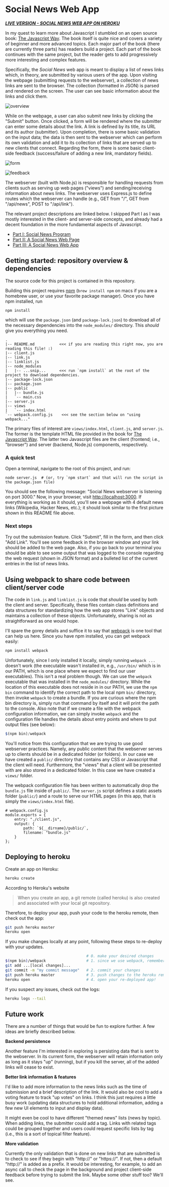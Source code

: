# Social News Web App

***[LIVE VERSION - SOCIAL NEWS WEB APP ON HEROKU](https://social-news-webapp-toy.herokuapp.com/)***

In my quest to learn more about Javascript I stumbled on an open source book: [The Javascript Way](https://github.com/bpesquet/thejsway).
The book itself is quite nice and covers a variety of beginner and more advanced topics.
Each major part of the book (there are currently three parts) has readers build a project.
Each part of the book continues with the same project, but the reader gets to add progressively more interesting and complex features.

Specifically, the *Social News* web app is meant to display a list of news links which, in theory,
    are submitted by various users of the app.
Upon visiting the webpage (submitting requests to the webserver),
    a collection of news links are sent to the browser.
The collection (formatted in JSON) is parsed and rendered on the screen.
The user can see basic information about the links and click them.

![overview](imgs/overview.png)

While on the webpage, a user can also submit new links by clicking the "Submit" button.
Once clicked, a form will be rendered where the submitter can enter some details about the link.
A link is defined by its title, its URL and its author (submitter).
Upon completion, there is some basic validation on the input data;
    the data is then sent to the webserver which can perform its own validation and add it to its collection
    of links that are served up to new clients that connect.
Regarding the form,
    there is some basic client-side feedback (success/failure of adding a new link, mandatory fields).

![form](imgs/form.png)

![feedback](imgs/feedback.png)

The webserver (built with Node.js) is responsible for handling requests from clients such as
    serving up web pages ("views") and sending/receiving information about news links.
The webserver uses Express.js to define routes which the webserver can handle
    (e.g., GET from "/", GET from "/api/news", POST to "/api/link").

The relevant project descriptions are linked below.
I skipped Part I as I was mostly interested in the client- and server-side concepts,
    and already had a decent foundation in the more fundamental aspects of Javascript.
* [Part I: Social News Program](https://github.com/bpesquet/thejsway/blob/master/manuscript/chapter11.md)
* [Part II: A Social News Web Page](https://github.com/bpesquet/thejsway/blob/master/manuscript/chapter19.md)
* [Part III: A Social News Web App](https://github.com/bpesquet/thejsway/blob/master/manuscript/chapter26.md)

## Getting started: repository overview & dependencies

The source code for this project is contained in this repository.

Building this project requires [npm](https://docs.npmjs.com/getting-started/installing-node)
    (`brew install npm` on macs if you are a homebrew user, or use your favorite package manager).
Once you have npm installed, run

```
npm install
```

which will use the `package.json` (and `package-lock.json`) to download all of the necessary dependencies into the `node_modules/` directory.
This *should* give you everything you need.

```
.
|-- README.md           <<< if you are reading this right now, you are reading this file! :)
|-- client.js
|-- link.js
|-- linklist.js
|-- node_modules
|   |-- ...snip...      <<< run `npm install` at the root of the project to download dependencies.
|-- package-lock.json
|-- package.json
|-- public
|   |-- bundle.js
|   `-- main.css
|-- server.js
|-- views
|   `-- index.html
`-- webpack.config.js    <<< see the section below on "using webpack..."
```

The primary files of interest are `views/index.html`, `client.js`, and `server.js`.
The former is the template HTML file provided in the book for [The Javascript Way](https://github.com/bpesquet/thejsway).
The latter two Javascript files are the client (frontend; i.e., "browser") and server (backend, Node.js) components, respectively.

### A quick test

Open a terminal, navigate to the root of this project, and run:

```
node server.js  # (or, try `npm start` and that will run the script in the package.json file)
```

You should see the following message: "Social News webserver is listening on port 3000."
Now, in your browser, visit [http://localhost:3000](http://localhost:3000).
If everything is working as it should, you'll see a webpage with 4 default news links (Wikipedia, Hacker News, etc.);
    it should look similar to the first picture shown in this README file above.

### Next steps

Try out the submission feature. Click "Submit", fill in the form, and then click "Add Link".
You'll see some feedback in the browser window and your link should be added to the web page.
Also, if you go back to your terminal you should be able to see some output that was logged to the console
    regarding the web request (shown in JSON format) and a bulleted list of the current entries in the list of news links.

## Using webpack to share code between client/server code

The code in `link.js` and `linklist.js` is code that *should* be used by both the client and server.
Specifically, these files contain class definitions and data structures for
    standardizing how the web app stores "Link" objects and maintains a collection of these objects.
Unfortunately, sharing is not as straightforward as one would hope.

I'll spare the gorey details and suffice it to say that [webpack](https://webpack.js.org/) is one tool that can help us here.
Since you have npm installed, you can get webpack easily:

```javascript
npm install webpack
```

Unfortunately, since I only installed it locally, simply running `webpack ...` doesn't work (the executable wasn't installed in, e.g., `/usr/bin/` which is in our PATH, which is one place where we expect to find our user executables).
This isn't a real problem though.
We can use the `webpack` executable that was installed in the `node_modules/` directory.
While the location of this executable does not reside in in our PATH,
    we use the `npm bin` command to identify the correct path to the local npm `bin/` directory,
    then invoke `webpack` to create a bundle.
If you are curious where the npm bin directory is,
    simply run that command by itself and it will print the path to the console.
Also note that if we create a file with the webpack configuration information, we can simply invoke `webpack` and
    the configuration file handles the details about entry points and where to put output files (see below):

```javascript
$(npm bin)/webpack
```

You'll notice from this configuration that we are trying to use good webserver practices.
Namely, any public content that the webserver serves up to clients should be in a dedicated folder (or folders).
In our case we have created a `public/` directory that contains any CSS or Javascript that the client will need.
Furthermore, the "views" that a client will be presented with are also stored in a dedicated folder.
In this case we have created a `views/` folder.

The webpack configuration file has been written to automatically drop the `bundle.js` file
    inside of `public/`.
The `server.js` script defines a static assets folder (`public/`)
    and a route to serve our HTML pages (in this app, that is simply the `views/index.html` file).

```
# webpack.config.js
module.exports = {
    entry: "./client.js",
    output: {
        path: `${__dirname}/public/`,
        filename: "bundle.js"
    }
};
```

## Deploying to heroku

Create an app on Heroku:

```bash
heroku create
```

According to Heroku's website

> When you create an app, a git remote (called heroku) is also created and associated with your local git repository.

Therefore, to deploy your app, push your code to the heroku remote, then check out the app:

```bash
git push heroku master
heroku open
```

If you make changes locally at any point, following these steps to re-deploy with your updates.

```bash
                                    # 0. make your desired changes
$(npm bin)/webpack                  # 1. since we use webpack, remember to update bundle.js with any changes to, e.g., client.js
git add ...[local changes]...
git commit -m "my commit message"   # 2. commit your changes
git push heroku master              # 3. push changes to the heroku remote
heroku open                         # 4. open your re-deployed app!
```

If you suspect any issues, check out the logs:

```bash
heroku logs --tail
```

## Future work

There are a number of things that would be fun to explore further.
A few ideas are briefly described below.

**Backend persistence**

Another feature I'm interested in exploring is persisting data that is sent to the webserver.
In its current form, the webserver will retain information only as long as it stays "up" (running),
    but if you kill the server, all of the added links will cease to exist.

**Better link information & features**

I'd like to add more information to the news links such as the time of submission and a brief description of the link.
It would also be cool to add a voting feature to track "up votes" on links.
I think this just requires a little busy work
  (updating data structures to hold additional information, adding a few new UI elements to input and display data).

It might even be cool to have different "themed news" lists (news by topic).
When adding links, the submitter could add a tag.
Links with related tags could be grouped together and users could request specific lists by tag
    (i.e., this is a sort of topical filter feature).

**More validation**

Currently the only validation that is done on new links that are submitted
    is to check to see if they begin with "http://" or "https://".
If not, then a default "http://" is added as a prefix.
It would be interesting, for example, to add an async call to check the page in the background
    and project client-side feedback before trying to submit the link.
Maybe some other stuff too? We'll see.
